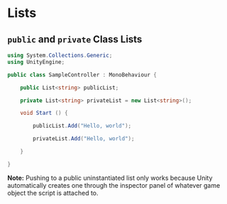 # Lists

## `public` and `private` Class Lists

```csharp
using System.Collections.Generic;
using UnityEngine;

public class SampleController : MonoBehaviour {

    public List<string> publicList;

    private List<string> privateList = new List<string>();

    void Start () {

        publicList.Add("Hello, world");

        privateList.Add("Hello, world");

    }

}
```

**Note:** Pushing to a public uninstantiated list only works because Unity automatically creates one through the inspector panel of whatever game object the script is attached to.
